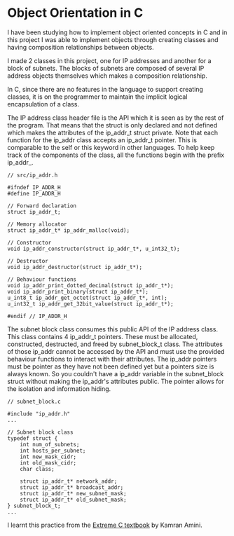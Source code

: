 # Object Orientation in C

I have been studying how to implement object oriented concepts in C and in this project I was able to implement objects through creating classes and having composition relationships between objects.

I made 2 classes in this project, one for IP addresses and another for a block of subnets. The blocks of subnets are composed of several IP address objects themselves which makes a composition relationship.

In C, since there are no features in the language to support creating classes, it is on the programmer to maintain the implicit logical encapsulation of a class.


The IP address class header file is the API which it is seen as by the rest of the program. That means that the struct is only declared and not defined which makes the attributes of the ip_addr_t struct private. Note that each function for the ip_addr class accepts an ip_addr_t pointer. This is comparable to the self or this keyword in other languages. To help keep track of the components of the class, all the functions begin with the prefix ip_addr_.

    // src/ip_addr.h

    #ifndef IP_ADDR_H
    #define IP_ADDR_H

    // Forward declaration
    struct ip_addr_t;

    // Memory allocator
    struct ip_addr_t* ip_addr_malloc(void);

    // Constructor
    void ip_addr_constructor(struct ip_addr_t*, u_int32_t);

    // Destructor
    void ip_addr_destructor(struct ip_addr_t*);

    // Behaviour functions
    void ip_addr_print_dotted_decimal(struct ip_addr_t*);
    void ip_addr_print_binary(struct ip_addr_t*);
    u_int8_t ip_addr_get_octet(struct ip_addr_t*, int);
    u_int32_t ip_addr_get_32bit_value(struct ip_addr_t*);

    #endif // IP_ADDR_H

The subnet block class consumes this public API of the IP address class. This class contains 4 ip_addr_t pointers. These must be allocated, constructed, destructed, and freed by subnet_block_t class. The attributes of those ip_addr cannot be accessed by the API and must use the provided behaviour functions to interact with their attributes. The ip_addr pointers must be pointer as they have not been defined yet but a pointers size is always known. So you couldn't have a ip_addr variable in the subnet_block struct without making the ip_addr's attributes public. The pointer allows for the isolation and information hiding.

    // subnet_block.c
    
    #include "ip_addr.h"
    ...

    // Subnet block class
    typedef struct {
        int num_of_subnets;
        int hosts_per_subnet;
        int new_mask_cidr;
        int old_mask_cidr;
        char class;

        struct ip_addr_t* network_addr;
        struct ip_addr_t* broadcast_addr;
        struct ip_addr_t* new_subnet_mask;
        struct ip_addr_t* old_subnet_mask;
    } subnet_block_t;
    ...

I learnt this practice from the [Extreme C textbook](https://www.packtpub.com/free-ebook/extreme-c/9781789343625) by Kamran Amini.